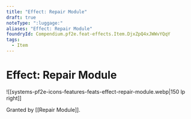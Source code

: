 ```yaml
---
title: "Effect: Repair Module"
draft: true
noteType: ":luggage:"
aliases: "Effect: Repair Module"
foundryId: Compendium.pf2e.feat-effects.Item.DjxZpQ4xJWWvYQqY
tags:
  - Item
---
```


# Effect: Repair Module
![[systems-pf2e-icons-features-feats-effect-repair-module.webp|150 lp right]]

Granted by [[Repair Module]].
